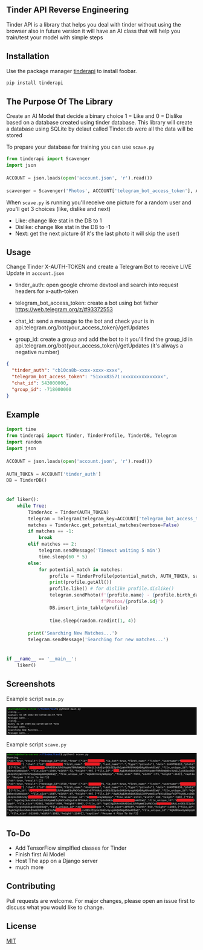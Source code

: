 ## Tinder API Reverse Engineering

Tinder API is a library that helps you deal with tinder without using the browser also in future version it will have an AI class that will help you train/test your model with simple steps

## Installation

Use the package manager [tinderapi](https://pypi.org/project/tinderapi/) to install foobar.

```bash
pip install tinderapi
```

## The Purpose Of The Library

Create an AI Model that decide a binary choice 1 = Like and 0 = Dislike based on a database created using tinder database. This library will create a database using SQLite by delaut called Tinder.db were all the data will be stored

To prepare your database for training you can use ```scave.py``` 

```python
from tinderapi import Scavenger
import json

ACCOUNT = json.loads(open('account.json', 'r').read())

scavenger = Scavenger('Photos', ACCOUNT['telegram_bot_access_token'], ACCOUNT['chat_id'])
```

When ```scave.py``` is running you'll receive one picture for a random user and you'll get 3 choices (like, dislike and next)

- Like: change like stat in the DB to 1
- Dislike: change like stat in the DB to -1
- Next: get the next picture (if it's the last photo it will skip the user)



## Usage

Change Tinder X-AUTH-TOKEN and create a Telegram Bot to receive LIVE Update in ```account.json```

- tinder_auth: open google chrome devtool and search into request headers for x-auth-token

- telegram_bot_access_token: create a bot using bot father https://web.telegram.org/z/#93372553

- chat_id: send a message to the bot and check your is in api.telegram.org/bot{your_access_token}/getUpdates 

- group_id: create a group and add the bot to it you'll find the group_id in api.telegram.org/bot{your_access_token}/getUpdates (it's always a negative number)

```json 
{
  "tinder_auth": "cb10ca8b-xxxx-xxxx-xxxx",
  "telegram_bot_access_token": "51xxx83571:xxxxxxxxxxxxxxx",
  "chat_id": 543000000,
  "group_id": -718000000
}
```

## Example

```python
import time
from tinderapi import Tinder, TinderProfile, TinderDB, Telegram
import random
import json

ACCOUNT = json.loads(open('account.json', 'r').read())

AUTH_TOKEN = ACCOUNT['tinder_auth']
DB = TinderDB()


def liker():
    while True:
        TinderAcc = Tinder(AUTH_TOKEN)
        telegram = Telegram(telegram_key=ACCOUNT['telegram_bot_access_token'], chat_id=ACCOUNT['group_id'])
        matches = TinderAcc.get_potential_matches(verbose=False)
        if matches == -1:
            break
        elif matches == 2:
            telegram.sendMessage('Timeout waiting 5 min')
            time.sleep(60 * 5)
        else:
            for potential_match in matches:
                profile = TinderProfile(potential_match, AUTH_TOKEN, save_pics=True)
                print(profile.getAll())
                profile.like() # for dislike profile.dislike()
                telegram.sendPhoto(f'{profile.name} - {profile.birth_date.split("-")[0]} - {profile.distance_km} KM',
                                   f'Photos/{profile.id}')
                DB.insert_into_table(profile)

                time.sleep(random.randint(1, 4))

        print('Searching New Matches...')
        telegram.sendMessage('Searching for new matches...')


if __name__ == '__main__':
    liker()


```

## Screenshots

Example script ```main.py```

![main.py](screenshots/main.png)

Example script ```scave.py```

![scave.py](screenshots/scave.png)

## To-Do

 - Add TensorFlow simplfied classes for Tinder
 - Finish first Ai Model
 - Host The app on a Django server
 - much more

## Contributing
Pull requests are welcome. For major changes, please open an issue first to discuss what you would like to change.

## License
[MIT](https://choosealicense.com/licenses/mit/)
